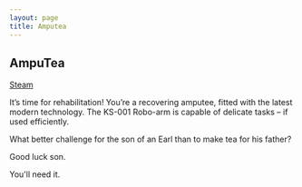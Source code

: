 ```yaml
---
layout: page
title: Amputea
---
```


## AmpuTea

[Steam](http://store.steampowered.com/app/289090/AmpuTea/)

It’s time for rehabilitation! You’re a recovering amputee, fitted with the latest modern technology. The KS-001 Robo-arm is capable of delicate tasks – if used efficiently. 

What better challenge for the son of an Earl than to make tea for his father? 

Good luck son. 

You'll need it.
